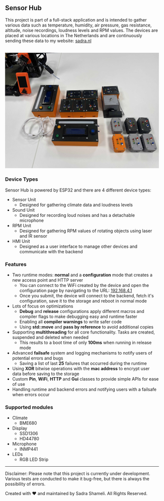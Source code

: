 ## Sensor Hub

This project is part of a full-stack application and is intended to gather various data such as temperature, humidity, air pressure, gas resistance, altitude, noise recordings, loudness levels and RPM values. The devices are placed at various locations in The Netherlands and are continuously sending these data to my website: [sadra.nl](https://sadra.nl)

<br>
<img src="Assets/Images/SensorHub.jpg">
<br>

### Device Types

Sensor Hub is powered by ESP32 and there are 4 different device types:

- Sensor Unit
  - Designed for gathering climate data and loudness levels
- Sound Unit
  - Designed for recording loud noises and has a detachable microphone
- RPM Unit
  - Designed for gathering RPM values of rotating objects using laser and IR sensor
- HMI Unit
  - Designed as a user interface to manage other devices and communicate with the backend

### Features

- Two runtime modes: **normal** and a **configuration** mode that creates a new access point and HTTP server
  - You can connect to the WiFi created by the device and open the configuration page by navigating to the URL: [192.168.4.1](http://192.168.4.1)
  - Once you submit, the device will connect to the backend, fetch it's configuration, save it to the storage and reboot in normal mode
- Lots of focus on optimizations
  - **Debug** and **release** configurations apply different macros and compiler flags to make debugging easy and runtime faster
  - Enabling all **compiler warnings** to write safer code
  - Using **std::move** and **pass by reference** to avoid additional copies
- Supporting **multithreading** for all core functionality. Tasks are created, suspended and deleted when needed
  - This results to a boot time of only **100ms** when running in release mode
- Advanced **failsafe** system and logging mechanisms to notify users of potential errors and bugs
  - Saving a list of last **25** failures that occurred during the runtime
- Using **XOR** bitwise operations with the **mac address** to encrypt user data before saving to the storage
- Custom **Pin**, **WiFi**, **HTTP** and **Gui** classes to provide simple APIs for ease of use
- Handling runtime and backend errors and notifying users with a failsafe when errors occur

### Supported modules

- Climate
  - BME680
- Display
  - SSD1306
  - HD44780
- Microphone
  - INMP441
- LEDs
  - RGB LED Strip

---

Disclaimer: Please note that this project is currently under development. Various tests are conducted to make it bug-free, but there is always the possibility of errors.

Created with ♥ and maintained by Sadra Shameli. All Rights Reserved.
